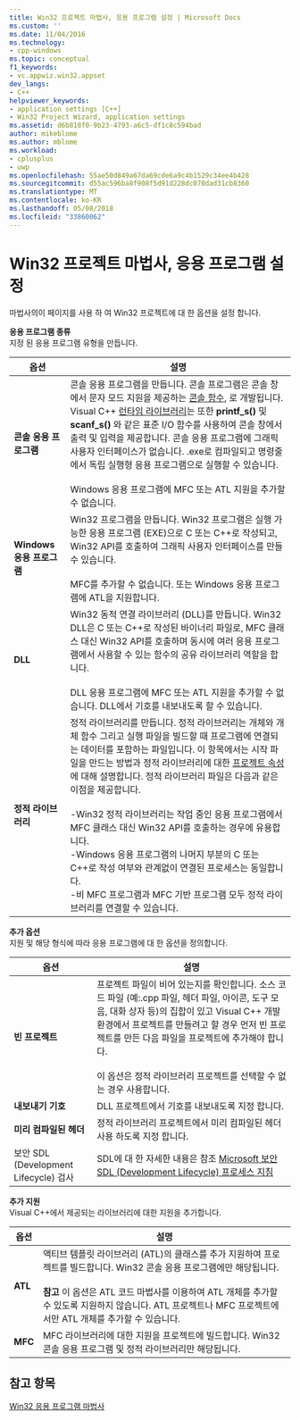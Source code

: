```yaml
---
title: Win32 프로젝트 마법사, 응용 프로그램 설정 | Microsoft Docs
ms.custom: ''
ms.date: 11/04/2016
ms.technology:
- cpp-windows
ms.topic: conceptual
f1_keywords:
- vc.appwiz.win32.appset
dev_langs:
- C++
helpviewer_keywords:
- application settings [C++]
- Win32 Project Wizard, application settings
ms.assetid: d6b818f0-9b23-4793-a6c5-df1c8c594bad
author: mikeblome
ms.author: mblome
ms.workload:
- cplusplus
- uwp
ms.openlocfilehash: 55ae50d849a67da69cde6a9c4b1529c34ee4b428
ms.sourcegitcommit: d55ac596ba8f908f5d91d228dc070dad31cb8360
ms.translationtype: MT
ms.contentlocale: ko-KR
ms.lasthandoff: 05/08/2018
ms.locfileid: "33860062"
---
```

# <a name="application-settings-win-32-project-wizard"></a>Win32 프로젝트 마법사, 응용 프로그램 설정
마법사의이 페이지를 사용 하 여 Win32 프로젝트에 대 한 옵션을 설정 합니다.  
  
 **응용 프로그램 종류**  
 지정 된 응용 프로그램 유형을 만듭니다.  
  
|옵션|설명|  
|------------|-----------------|  
|**콘솔 응용 프로그램**|콘솔 응용 프로그램을 만듭니다. 콘솔 프로그램은 콘솔 창에서 문자 모드 지원을 제공하는 [콘솔 함수](https://msdn.microsoft.com/en-us/library/ms813137.aspx), 로 개발됩니다. Visual C++ [런타임 라이브러리](../c-runtime-library/c-run-time-library-reference.md)는 또한 **printf_s()** 및 **scanf_s()** 와 같은 표준 I/O 함수를 사용하여 콘솔 창에서 출력 및 입력을 제공합니다. 콘솔 응용 프로그램에 그래픽 사용자 인터페이스가 없습니다. .exe로 컴파일되고 명령줄에서 독립 실행형 응용 프로그램으로 실행할 수 있습니다.<br /><br /> Windows 응용 프로그램에 MFC 또는 ATL 지원을 추가할 수 없습니다.|  
|**Windows 응용 프로그램**|Win32 프로그램을 만듭니다. Win32 프로그램은 실행 가능한 응용 프로그램 (EXE)으로 C 또는 C++로 작성되고, Win32 API를 호출하여 그래픽 사용자 인터페이스를 만들 수 있습니다.<br /><br /> MFC를 추가할 수 없습니다. 또는 Windows 응용 프로그램에 ATL을 지원합니다.|  
|**DLL**|Win32 동적 연결 라이브러리 (DLL)를 만듭니다. Win32 DLL은 C 또는 C++로 작성된 바이너리 파일로, MFC 클래스 대신 Win32 API를 호출하며 동시에 여러 응용 프로그램에서 사용할 수 있는 함수의 공유 라이브러리 역할을 합니다.<br /><br /> DLL 응용 프로그램에 MFC 또는 ATL 지원을 추가할 수 없습니다. DLL에서 기호를 내보내도록 할 수 있습니다.|  
|**정적 라이브러리**|정적 라이브러리를 만듭니다. 정적 라이브러리는 개체와 개체 함수 그리고 실행 파일을 빌드할 때 프로그램에 연결되는 데이터를 포함하는 파일입니다. 이 항목에서는 시작 파일을 만드는 방법과 정적 라이브러리에 대한 [프로젝트 속성](../ide/property-pages-visual-cpp.md)에 대해 설명합니다.  정적 라이브러리 파일은 다음과 같은 이점을 제공합니다.<br /><br /> -Win32 정적 라이브러리는 작업 중인 응용 프로그램에서 MFC 클래스 대신 Win32 API를 호출하는 경우에 유용합니다.<br />-Windows 응용 프로그램의 나머지 부분의 C 또는 C++로 작성 여부와 관계없이 연결된 프로세스는 동일합니다.<br />-비 MFC 프로그램과 MFC 기반 프로그램 모두 정적 라이브러리를 연결할 수 있습니다.|  
  
 **추가 옵션**  
 지원 및 해당 형식에 따라 응용 프로그램에 대 한 옵션을 정의합니다.  
  
|옵션|설명|  
|------------|-----------------|  
|**빈 프로젝트**|프로젝트 파일이 비어 있는지를 확인합니다.  소스 코드 파일 (예:.cpp 파일, 헤더 파일, 아이콘, 도구 모음, 대화 상자 등)의 집합이 있고 Visual C++ 개발 환경에서 프로젝트를 만들려고 할 경우 먼저 빈 프로젝트를 만든 다음 파일을 프로젝트에 추가해야 합니다.<br /><br /> 이 옵션은 정적 라이브러리 프로젝트를 선택할 수 없는 경우 사용합니다.|  
|**내보내기 기호**|DLL 프로젝트에서 기호를 내보내도록 지정 합니다.|  
|**미리 컴파일된 헤더**|정적 라이브러리 프로젝트에서 미리 컴파일된 헤더 사용 하도록 지정 합니다.|  
|보안 SDL (Development Lifecycle) 검사|SDL에 대 한 자세한 내용은 참조 [Microsoft 보안 SDL (Development Lifecycle) 프로세스 지침](../build/reference/sdl-enable-additional-security-checks.md)|  
  
 **추가 지원**  
 Visual C++에서 제공되는 라이브러리에 대한 지원을 추가합니다.   
  
|옵션|설명|  
|------------|-----------------|  
|**ATL**|액티브 템플릿 라이브러리 (ATL)의 클래스를 추가 지원하여 프로젝트를 빌드합니다.  Win32 콘솔 응용 프로그램에만 해당됩니다.<br /><br /> **참고** 이 옵션은 ATL 코드 마법사를 이용하여 ATL 개체를 추가할 수 있도록 지원하지 않습니다.  ATL 프로젝트나 MFC 프로젝트에서만 ATL 개체를 추가할 수 있습니다.|  
|**MFC**|MFC 라이브러리에 대한 지원을 프로젝트에 빌드합니다.  Win32 콘솔 응용 프로그램 및 정적 라이브러리만 해당됩니다.||  
  
## <a name="see-also"></a>참고 항목  
 [Win32 응용 프로그램 마법사](../windows/win32-application-wizard.md)   
